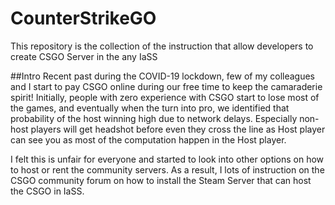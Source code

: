 # CounterStrikeGO
This repository is the collection of the instruction that allow developers to create CSGO Server in the any IaSS

##Intro
Recent past during the COVID-19 lockdown, few of my colleagues and I start to pay CSGO online during our free time to keep the camaraderie spirit! Initially, people with zero experience with CSGO start to lose most of the games, and eventually when the turn into pro, we identified that probability of the host winning high due to network delays. Especially non-host players will get headshot before even they cross the line as Host player can see you as most of the computation happen in the Host player.


I felt this is unfair for everyone and started to look into other options on how to host or rent the community servers. As a result, I lots of instruction on the CSGO community forum on how to install the Steam Server that can host the CSGO in IaSS.
